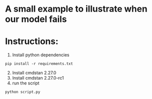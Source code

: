# A small example to illustrate when our model fails

# Instructions:

1. Install python dependencies
```shell
pip install -r requirements.txt
```
2. Install cmdstan 2.27.0
3. Install cmdstan 2.27.0-rc1
4. run the script
```shell
python script.py
```

